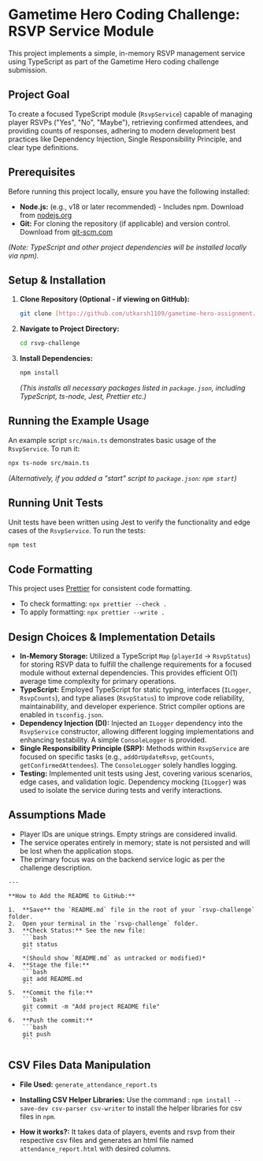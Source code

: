 # Gametime Hero Coding Challenge: RSVP Service Module

This project implements a simple, in-memory RSVP management service using TypeScript as part of the Gametime Hero coding challenge submission.

## Project Goal

To create a focused TypeScript module (`RsvpService`) capable of managing player RSVPs ("Yes", "No", "Maybe"), retrieving confirmed attendees, and providing counts of responses, adhering to modern development best practices like Dependency Injection, Single Responsibility Principle, and clear type definitions.

## Prerequisites

Before running this project locally, ensure you have the following installed:

- **Node.js:** (e.g., v18 or later recommended) - Includes npm. Download from [nodejs.org](https://nodejs.org/)
- **Git:** For cloning the repository (if applicable) and version control. Download from [git-scm.com](https://git-scm.com/)

_(Note: TypeScript and other project dependencies will be installed locally via npm)._

## Setup & Installation

1.  **Clone Repository (Optional - if viewing on GitHub):**
    ```bash
    git clone [https://github.com/utkarsh1109/gametime-hero-assignment.git](https://github.com/utkarsh1109/gametime-hero-assignment.git)
    ```
2.  **Navigate to Project Directory:**
    ```bash
    cd rsvp-challenge
    ```
3.  **Install Dependencies:**
    ```bash
    npm install
    ```
    _(This installs all necessary packages listed in `package.json`, including TypeScript, ts-node, Jest, Prettier etc.)_

## Running the Example Usage

An example script `src/main.ts` demonstrates basic usage of the `RsvpService`. To run it:

```bash
npx ts-node src/main.ts
```

_(Alternatively, if you added a "start" script to `package.json`: `npm start`)_

## Running Unit Tests

Unit tests have been written using Jest to verify the functionality and edge cases of the `RsvpService`. To run the tests:

```bash
npm test
```

## Code Formatting

This project uses [Prettier](https://prettier.io/) for consistent code formatting.

- To check formatting: `npx prettier --check .`
- To apply formatting: `npx prettier --write .`

## Design Choices & Implementation Details

- **In-Memory Storage:** Utilized a TypeScript `Map` (`playerId` -> `RsvpStatus`) for storing RSVP data to fulfill the challenge requirements for a focused module without external dependencies. This provides efficient O(1) average time complexity for primary operations.
- **TypeScript:** Employed TypeScript for static typing, interfaces (`ILogger`, `RsvpCounts`), and type aliases (`RsvpStatus`) to improve code reliability, maintainability, and developer experience. Strict compiler options are enabled in `tsconfig.json`.
- **Dependency Injection (DI):** Injected an `ILogger` dependency into the `RsvpService` constructor, allowing different logging implementations and enhancing testability. A simple `ConsoleLogger` is provided.
- **Single Responsibility Principle (SRP):** Methods within `RsvpService` are focused on specific tasks (e.g., `addOrUpdateRsvp`, `getCounts`, `getConfirmedAttendees`). The `ConsoleLogger` solely handles logging.
- **Testing:** Implemented unit tests using Jest, covering various scenarios, edge cases, and validation logic. Dependency mocking (`ILogger`) was used to isolate the service during tests and verify interactions.

## Assumptions Made

- Player IDs are unique strings. Empty strings are considered invalid.
- The service operates entirely in memory; state is not persisted and will be lost when the application stops.
- The primary focus was on the backend service logic as per the challenge description.

````
---

**How to Add the README to GitHub:**

1.  **Save** the `README.md` file in the root of your `rsvp-challenge` folder.
2.  Open your terminal in the `rsvp-challenge` folder.
3.  **Check Status:** See the new file:
    ```bash
    git status
    ```
    *(Should show `README.md` as untracked or modified)*
4.  **Stage the file:**
    ```bash
    git add README.md
    ```
5.  **Commit the file:**
    ```bash
    git commit -m "Add project README file"
    ```
6.  **Push the commit:**
    ```bash
    git push
    ```

````
## CSV Files Data Manipulation

- **File Used:** `generate_attendance_report.ts`

- **Installing CSV Helper Libraries:** Use the command : `npm install --save-dev csv-parser csv-writer` to install the helper libraries for csv files in `npm`. 

- **How it works?:** It takes data of players, events and rsvp from their respective csv files and generates an html file named `attendance_report.html` with desired columns.
